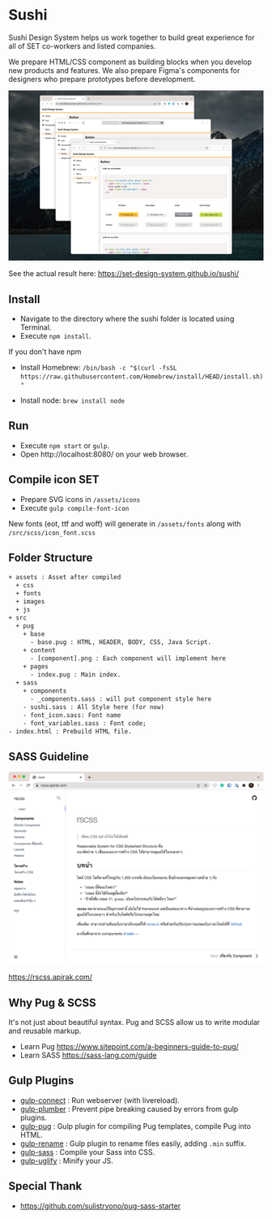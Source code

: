 # Sushi
Sushi Design System helps us work together to build great experience for all of SET co-workers and listed companies.

We prepare HTML/CSS component as building blocks when you develop new products and features. We also prepare Figma's components for designers who prepare prototypes before development.

![Sushi screen](assets/images/preview.png)

See the actual result here: https://set-design-system.github.io/sushi/


## Install

* Navigate to the directory where the sushi folder is located using Terminal.
* Execute `npm install`.

If you don't have npm

* Install Homebrew: `/bin/bash -c "$(curl -fsSL https://raw.githubusercontent.com/Homebrew/install/HEAD/install.sh)"`

* Install node: `brew install node`

## Run

* Execute `npm start` or `gulp`.
* Open http://localhost:8080/ on your web browser.

## Compile icon SET

* Prepare SVG icons in `/assets/icons`
* Execute `gulp compile-font-icon`

New fonts (eot, ttf and woff) will generate in `/assets/fonts` along with `/src/scss/icon_font.scss`

## Folder Structure

```
+ assets : Asset after compiled
  + css
  + fonts
  + images
  + js
+ src
  + pug
    + base
      - base.pug : HTML, HEADER, BODY, CSS, Java Script.
    + content
      - [component].png : Each component will implement here
    + pages
      - index.pug : Main index.
  + sass
    + components
      - _components.sass : will put component style here
    - sushi.sass : All Style here (for now)
    - font_icon.sass: Font name
    - font_variables.sass : Font code;
- index.html : Prebuild HTML file.
```

## SASS Guideline

![RSCSS Website](assets/images/rscss.png)

https://rscss.apirak.com/

## Why Pug & SCSS

It's not just about beautiful syntax. Pug and SCSS allow us to write modular and reusable markup.

* Learn Pug https://www.sitepoint.com/a-beginners-guide-to-pug/
* Learn SASS https://sass-lang.com/guide


## Gulp Plugins

* [gulp-connect](https://www.npmjs.com/package/gulp-connect) : Run webserver (with livereload).
* [gulp-plumber](https://www.npmjs.com/package/gulp-plumber) : Prevent pipe breaking caused by errors from gulp plugins.
* [gulp-pug](https://www.npmjs.com/package/gulp-pug) : Gulp plugin for compiling Pug templates, compile Pug into HTML.
* [gulp-rename](https://www.npmjs.com/package/gulp-rename) : Gulp plugin to rename files easily, adding `.min` suffix.
* [gulp-sass](https://www.npmjs.com/package/gulp-sass) : Compile your Sass into CSS.
* [gulp-uglify](https://www.npmjs.com/package/gulp-uglify) : Minify your JS.

## Special Thank

* https://github.com/sulistryono/pug-sass-starter
